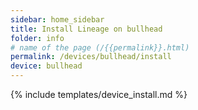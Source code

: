 ```yaml
---
sidebar: home_sidebar
title: Install Lineage on bullhead
folder: info
# name of the page (/{{permalink}}.html)
permalink: /devices/bullhead/install
device: bullhead
---
```

{% include templates/device_install.md %}
